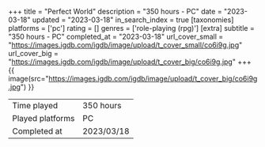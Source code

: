 +++
title = "Perfect World"
description = "350 hours - PC"
date = "2023-03-18"
updated = "2023-03-18"
in_search_index = true
[taxonomies]
platforms = ['pc']
rating = []
genres = ['role-playing (rpg)']
[extra]
subtitle = "350 hours - PC"
completed_at = "2023-03-18"
url_cover_small = "https://images.igdb.com/igdb/image/upload/t_cover_small/co6i9g.jpg"
url_cover_big = "https://images.igdb.com/igdb/image/upload/t_cover_big/co6i9g.jpg"
+++
{{ image(src="https://images.igdb.com/igdb/image/upload/t_cover_big/co6i9g.jpg") }}

|              |            |
| ------------ | ---------- |
| Time played  | 350 hours |
| Played platforms    | PC |
| Completed at | 2023/03/18 |


